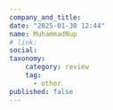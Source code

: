 ```yaml
---
company_and_title: 
date: "2025-01-30 12:44"
name: MuhammadNup
# link:
social: 
taxonomy:
    category: review
    tag:
      - other
published: false
---
```



